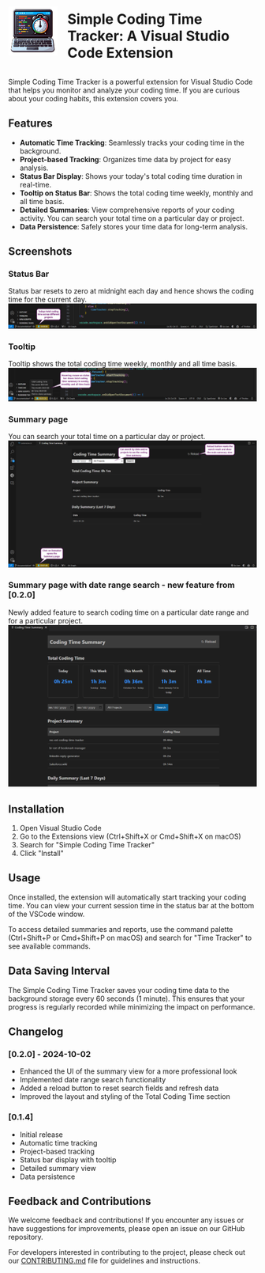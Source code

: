 <div style="display: flex; align-items: center;">
    <img src="icon-sctt.png" alt="Simple Coding Time Tracker Icon" width="100" style="margin-right: 20px;">
    <h1>Simple Coding Time Tracker: A Visual Studio Code Extension</h1>
</div>

Simple Coding Time Tracker is a powerful extension for Visual Studio Code that helps you monitor and analyze your coding time. If you are curious about your coding habits, this extension covers you.

## Features

- **Automatic Time Tracking**: Seamlessly tracks your coding time in the background.
- **Project-based Tracking**: Organizes time data by project for easy analysis.
- **Status Bar Display**: Shows your today's total coding time duration in real-time.
- **Tooltip on Status Bar**: Shows the total coding time weekly, monthly and all time basis. 
- **Detailed Summaries**: View comprehensive reports of your coding activity. You can search your total time on a particular day or project.
- **Data Persistence**: Safely stores your time data for long-term analysis.

## Screenshots
### Status Bar
Status bar resets to zero at midnight each day and hence shows the coding time for the current day.
![Status Bar](./images/statusbar.png)

### Tooltip
Tooltip shows the total coding time weekly, monthly and all time basis.
![Tooltip](./images/tooltip.png)

### Summary page
You can search your total time on a particular day or project.
![Summary page](./images/summarypage.png)

### Summary page with date range search - new feature from [0.2.0]
Newly added feature to search coding time on a particular date range and for a particular project.
![Summary page with date range search](./images/new_summarypage.png)

## Installation

1. Open Visual Studio Code
2. Go to the Extensions view (Ctrl+Shift+X or Cmd+Shift+X on macOS)
3. Search for "Simple Coding Time Tracker"
4. Click "Install"

## Usage

Once installed, the extension will automatically start tracking your coding time. You can view your current session time in the status bar at the bottom of the VSCode window.

To access detailed summaries and reports, use the command palette (Ctrl+Shift+P or Cmd+Shift+P on macOS) and search for "Time Tracker" to see available commands.

## Data Saving Interval

The Simple Coding Time Tracker saves your coding time data to the background storage every 60 seconds (1 minute). This ensures that your progress is regularly recorded while minimizing the impact on performance.

## Changelog

### [0.2.0] - 2024-10-02
- Enhanced the UI of the summary view for a more professional look
- Implemented date range search functionality
- Added a reload button to reset search fields and refresh data
- Improved the layout and styling of the Total Coding Time section


### [0.1.4] 
- Initial release
- Automatic time tracking
- Project-based tracking
- Status bar display with tooltip
- Detailed summary view
- Data persistence

## Feedback and Contributions

We welcome feedback and contributions! If you encounter any issues or have suggestions for improvements, please open an issue on our GitHub repository.

For developers interested in contributing to the project, please check out our [CONTRIBUTING.md](CONTRIBUTING.md) file for guidelines and instructions.

